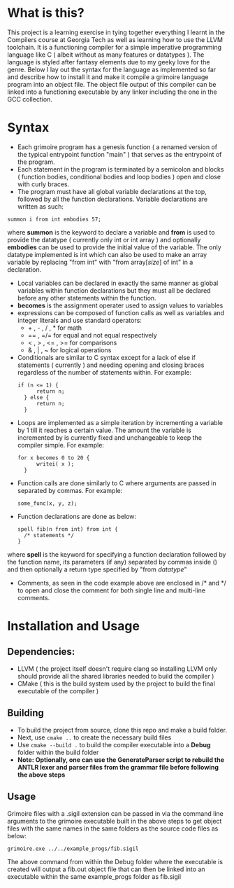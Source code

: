 # What is this?

This project is a learning exercise in tying together everything I learnt in the Compilers course at Georgia Tech as well as learning how to use the LLVM toolchain.
It is a functioning compiler for a simple imperative programming language like C ( albeit without as many features or datatypes ). The language is styled after fantasy
elements due to my geeky love for the genre. Below I lay out the syntax for the language as implemented so far and describe how to install it and make it compile a grimoire language program into an object file.
The object file output of this compiler can be linked into a functioning executable by any linker including the one in the GCC collection.

# Syntax

- Each grimoire program has a genesis function ( a renamed version of the typical entrypoint function "main" ) that serves as the entrypoint of the program.
- Each statement in the program is terminated by a semicolon and blocks ( function bodies, conditional bodies and loop bodies ) open and close with curly braces.
- The program must have all global variable declarations at the top, followed by all the function declarations. Variable declarations are written as such:

`summon i from int embodies 57;`

where **summon** is the keyword to declare a variable and **from** is used to provide the datatype ( currently only int or int array ) and optionally **embodies** can be used to provide the initial value of the variable.
The only datatype implemented is int which can also be used to make an array variable by replacing "from int" with "from array[_size_] of int" in a declaration.
- Local variables can be declared in exactly the same manner as global variables within function declarations but they must all be declared before any other statements within the function.
- **becomes** is the assignment operater used to assign values to variables
- expressions can be composed of function calls as well as variables and integer literals and use standard operators:
  -  \+ , - , / , * for math
  -  == , =/= for equal and not equal respectively
  -  < , > , <= , >= for comparisons
  -  & , | , ~ for logical operations
- Conditionals are similar to C syntax except for a lack of else if statements ( currently ) and needing opening and closing braces regardless of the number of statements within. For example:
  ```  
  if (n <= 1) {
		return n;
	} else {
		return n;
	}
  ```
- Loops are implemented as a simple iteration by incrementing a variable by 1 till it reaches a certain value. The amount the variable is incremented by is currently fixed and unchangeable to keep the compiler simple. For example:
  ```
  for x becomes 0 to 20 {
		writei( x );
	}
  ```
- Function calls are done similarly to C where arguments are passed in separated by commas. For example:
  ```
  some_func(x, y, z);
  ```
- Function declarations are done as below:
  ```
  spell fib(n from int) from int {
	/* statements */
  }

  ```
where **spell** is the keyword for specifying a function declaration followed by the function name, its parameters (if any) separated by commas inside () and then optionally a return type specified by "from _datatype_"
- Comments, as seen in the code example above are enclosed in /* and \*/ to open and close the comment for both single line and multi-line comments.

# Installation and Usage

## Dependencies:
- LLVM ( the project itself doesn't require clang so installing LLVM only should provide all the shared libraries needed to build the compiler )
- CMake ( this is the build system used by the project to build the final executable of the compiler )

## Building
- To build the project from source, clone this repo and make a build folder.
- Next, use `cmake ..` to create the necessary build files
- Use `cmake --build .` to build the compiler executable into a **Debug** folder within the build folder
- **Note: Optionally, one can use the GenerateParser script to rebuild the ANTLR lexer and parser files from the grammar file before following the above steps**

## Usage
Grimoire files with a .sigil extension can be passed in via the command line arguments to the grimoire executable built in the above steps to get object files with the same names in the same folders as the source code files as below:

`grimoire.exe ../../example_progs/fib.sigil`

The above command from within the Debug folder where the executable is created will output a fib.out object file that can then be linked into an executable within the same example_progs folder as fib.sigil


